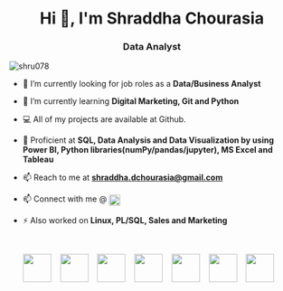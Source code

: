 <h1 align="center">Hi 👋, I'm Shraddha Chourasia</h1>
<h3 align="center">Data Analyst</h3>
<p align="left"> <img src="https://komarev.com/ghpvc/?username=shru078" alt="shru078" /> </p>

- 🔭 I’m currently looking for job roles as a **Data/Business Analyst**

- 🌱 I’m currently learning **Digital Marketing, Git and Python**

- 💻 All of my projects are available at Github.

- 💬 Proficient at **SQL, Data Analysis and Data Visualization by using Power BI, Python libraries(numPy/pandas/jupyter), MS Excel and Tableau**

- 📫 Reach to me at **shraddha.dchourasia@gmail.com**
  
- 📫 Connect with me @ <a href="https://linkedin.com/in/shraddhachourasia" target="blank"><img align="center" src="https://cdn.jsdelivr.net/npm/simple-icons@3.0.1/icons/linkedin.svg" alt="shraddhachourasia" height="20" width="20" /></a>

- ⚡ Also worked on **Linux, PL/SQL, Sales and Marketing**
<br>
<p align="center">
  <img src="https://cdn.jsdelivr.net/gh/devicons/devicon/icons/mysql/mysql-original-wordmark.svg"  width="50" height="50" /> &nbsp;&nbsp;
  <img src="https://cdn.jsdelivr.net/gh/devicons/devicon/icons/python/python-original.svg"  width="50" height="50" /> &nbsp;&nbsp;
  <img src="https://cdn.jsdelivr.net/gh/devicons/devicon/icons/jupyter/jupyter-original-wordmark.svg"  width="50" height="50" /> &nbsp;&nbsp;
  <img src="https://cdn.jsdelivr.net/gh/devicons/devicon/icons/numpy/numpy-original-wordmark.svg" width="50" height="50" /> &nbsp;&nbsp;
  <img src="https://cdn.jsdelivr.net/gh/devicons/devicon/icons/pandas/pandas-original-wordmark.svg" width="50" height="50" /> &nbsp;&nbsp;
  <img src="https://cdn.jsdelivr.net/gh/devicons/devicon/icons/git/git-original.svg" width="50" height="50" /> &nbsp;&nbsp;
  <img src="https://cdn.jsdelivr.net/gh/devicons/devicon/icons/linux/linux-original.svg" width="50" height="50" /> &nbsp;&nbsp;         
</p>

